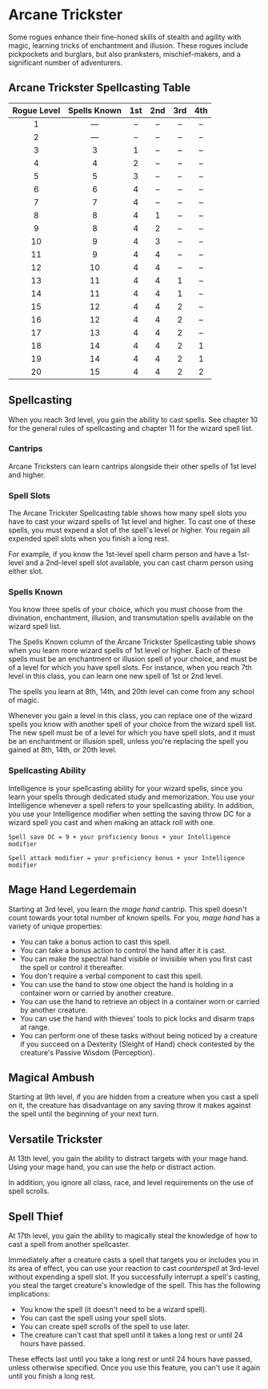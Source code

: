 # Arcane Trickster
Some rogues enhance their fine-honed skills of stealth and agility with magic, learning tricks of enchantment and illusion. These rogues include pickpockets and burglars, but also pranksters, mischief-makers, and a significant number of adventurers.

## Arcane Trickster Spellcasting Table

| Rogue Level  | Spells Known | 1st | 2nd | 3rd | 4th |
|:------------:|:------------:|:---:|:---:|:---:|:---:|
| 1            | —            | –   | –   | –   | –   |
| 2            | —            | –   | –   | –   | –   |
| 3            | 3            | 1   | –   | –   | –   |
| 4            | 4            | 2   | –   | –   | –   |
| 5            | 5            | 3   | –   | –   | –   |
| 6            | 6            | 4   | –   | –   | –   |
| 7            | 7            | 4   | –   | –   | –   |
| 8            | 8            | 4   | 1   | –   | –   |
| 9            | 8            | 4   | 2   | –   | –   |
| 10           | 9            | 4   | 3   | –   | –   |
| 11           | 9            | 4   | 4   | –   | –   |
| 12           | 10           | 4   | 4   | –   | –   |
| 13           | 11           | 4   | 4   | 1   | –   |
| 14           | 11           | 4   | 4   | 1   | –   |
| 15           | 12           | 4   | 4   | 2   | –   |
| 16           | 12           | 4   | 4   | 2   | –   |
| 17           | 13           | 4   | 4   | 2   | –   |
| 18           | 14           | 4   | 4   | 2   | 1   |
| 19           | 14           | 4   | 4   | 2   | 1   |
| 20           | 15           | 4   | 4   | 2   | 2   |

## Spellcasting
When you reach 3rd level, you gain the ability to cast spells. See chapter 10 for the general rules of spellcasting and chapter 11 for the wizard spell list.

### Cantrips
Arcane Tricksters can learn cantrips alongside their other spells of 1st level and higher.

### Spell Slots
The Arcane Trickster Spellcasting table shows how many spell slots you have to cast your wizard spells of 1st level and higher. To cast one of these spells, you must expend a slot of the spell's level or higher. You regain all expended spell slots when you finish a long rest.

For example, if you know the 1st-level spell charm person and have a 1st-level and a 2nd-level spell slot available, you can cast charm person using either slot.

### Spells Known
You know three spells of your choice, which you must choose from the divination, enchantment, illusion, and transmutation spells available on the wizard spell list.

The Spells Known column of the Arcane Trickster Spellcasting table shows when you learn more wizard spells of 1st level or higher. Each of these spells must be an enchantment or illusion spell of your choice, and must be of a level for which you have spell slots. For instance, when you reach 7th level in this class, you can learn one new spell of 1st or 2nd level.

The spells you learn at 8th, 14th, and 20th level can come from any school of magic.

Whenever you gain a level in this class, you can replace one of the wizard spells you know with another spell of your choice from the wizard spell list. The new spell must be of a level for which you have spell slots, and it must be an enchantment or illusion spell, unless you're replacing the spell you gained at 8th, 14th, or 20th level.

### Spellcasting Ability
Intelligence is your spellcasting ability for your wizard spells, since you learn your spells through dedicated study and memorization. You use your Intelligence whenever a spell refers to your spellcasting ability. In addition, you use your Intelligence modifier when setting the saving throw DC for a wizard spell you cast and when making an attack roll with one.

`Spell save DC = 9 + your proficiency bonus + your Intelligence modifier`

`Spell attack modifier = your proficiency bonus + your Intelligence modifier`

## Mage Hand Legerdemain
Starting at 3rd level, you learn the *mage hand* cantrip. This spell doesn't count towards your total number of known spells. For you, *mage hand* has a variety of unique properties:

- You can take a bonus action to cast this spell.
- You can take a bonus action to control the hand after it is cast.
- You can make the spectral hand visible or invisible when you first cast the spell or control it thereafter.
- You don't require a verbal component to cast this spell.
- You can use the hand to stow one object the hand is holding in a container worn or carried by another creature.
- You can use the hand to retrieve an object in a container worn or carried by another creature.
- You can use the hand with thieves' tools to pick locks and disarm traps at range.
- You can perform one of these tasks without being noticed by a creature if you succeed on a Dexterity (Sleight of Hand) check contested by the creature's Passive Wisdom (Perception).

## Magical Ambush
Starting at 9th level, if you are hidden from a creature when you cast a spell on it, the creature has disadvantage on any saving throw it makes against the spell until the beginning of your next turn.

## Versatile Trickster
At 13th level, you gain the ability to distract targets with your mage hand. Using your mage hand, you can use the help or distract action. 

In addition, you ignore all class, race, and level requirements on the use of spell scrolls.

## Spell Thief
At 17th level, you gain the ability to magically steal the knowledge of how to cast a spell from another spellcaster.

Immediately after a creature casts a spell that targets you or includes you in its area of effect, you can use your reaction to cast *counterspell* at 3rd-level without expending a spell slot. If you successfully interrupt a spell's casting, you steal the target creature's knowledge of the spell. This has the following implications:
- You know the spell (it doesn't need to be a wizard spell).
- You can cast the spell using your spell slots.
- You can create spell scrolls of the spell to use later.
- The creature can't cast that spell until it takes a long rest or until 24 hours have passed.

These effects last until you take a long rest or until 24 hours have passed, unless otherwise specified. Once you use this feature, you can't use it again until you finish a long rest.